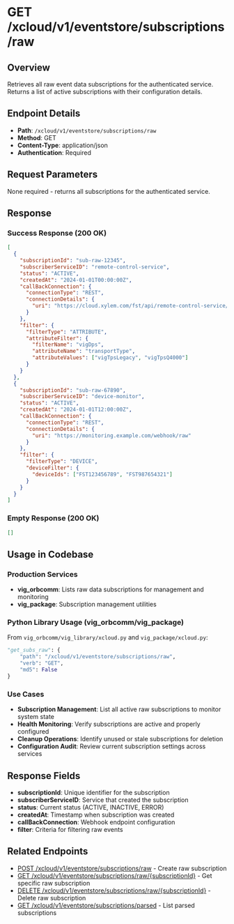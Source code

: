 # GET /xcloud/v1/eventstore/subscriptions/raw

## Overview
Retrieves all raw event data subscriptions for the authenticated service. Returns a list of active subscriptions with their configuration details.

## Endpoint Details
- **Path**: `/xcloud/v1/eventstore/subscriptions/raw`
- **Method**: GET
- **Content-Type**: application/json
- **Authentication**: Required

## Request Parameters
None required - returns all subscriptions for the authenticated service.

## Response
### Success Response (200 OK)
```json
[
  {
    "subscriptionId": "sub-raw-12345",
    "subscriberServiceID": "remote-control-service",
    "status": "ACTIVE",
    "createdAt": "2024-01-01T00:00:00Z",
    "callBackConnection": {
      "connectionType": "REST",
      "connectionDetails": {
        "uri": "https://cloud.xylem.com/fst/api/remote-control-service/incomingsubdata/rawdata"
      }
    },
    "filter": {
      "filterType": "ATTRIBUTE",
      "attributeFilter": {
        "filterName": "vigDps",
        "attributeName": "transportType",
        "attributeValues": ["vigTpsLegacy", "vigTpsQ4000"]
      }
    }
  },
  {
    "subscriptionId": "sub-raw-67890",
    "subscriberServiceID": "device-monitor",
    "status": "ACTIVE", 
    "createdAt": "2024-01-01T12:00:00Z",
    "callBackConnection": {
      "connectionType": "REST",
      "connectionDetails": {
        "uri": "https://monitoring.example.com/webhook/raw"
      }
    },
    "filter": {
      "filterType": "DEVICE",
      "deviceFilter": {
        "deviceIds": ["FST123456789", "FST987654321"]
      }
    }
  }
]
```

### Empty Response (200 OK)
```json
[]
```

## Usage in Codebase

### Production Services
- **vig_orbcomm**: Lists raw data subscriptions for management and monitoring
- **vig_package**: Subscription management utilities

### Python Library Usage (vig_orbcomm/vig_package)
From `vig_orbcomm/vig_library/xcloud.py` and `vig_package/xcloud.py`:
```python
"get_subs_raw": {
    "path": "/xcloud/v1/eventstore/subscriptions/raw",
    "verb": "GET",
    "md5": False
}
```

### Use Cases
- **Subscription Management**: List all active raw subscriptions to monitor system state
- **Health Monitoring**: Verify subscriptions are active and properly configured
- **Cleanup Operations**: Identify unused or stale subscriptions for deletion
- **Configuration Audit**: Review current subscription settings across services

## Response Fields
- **subscriptionId**: Unique identifier for the subscription
- **subscriberServiceID**: Service that created the subscription
- **status**: Current status (ACTIVE, INACTIVE, ERROR)
- **createdAt**: Timestamp when subscription was created
- **callBackConnection**: Webhook endpoint configuration
- **filter**: Criteria for filtering raw events

## Related Endpoints
- [POST /xcloud/v1/eventstore/subscriptions/raw](v1-eventstore-subscriptions-raw-post.md) - Create raw subscription
- [GET /xcloud/v1/eventstore/subscriptions/raw/{subscriptionId}](v1-eventstore-subscriptions-raw-id-get.md) - Get specific raw subscription
- [DELETE /xcloud/v1/eventstore/subscriptions/raw/{subscriptionId}](v1-eventstore-subscriptions-raw-id-delete.md) - Delete raw subscription
- [GET /xcloud/v1/eventstore/subscriptions/parsed](v1-eventstore-subscriptions-parsed-get.md) - List parsed subscriptions